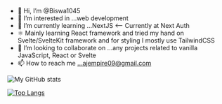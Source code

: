 - 👋 Hi, I’m @Biswa1045
- 👀 I’m interested in ...web development
- 🌱 I’m currently learning ...NextJS <-- Currently at Next Auth
- ⚛️ Mainly learning React framework and tried my hand on Svelte/SvelteKit framework and for styling I mostly use TailwindCSS
- 💞️ I’m looking to collaborate on ...any projects related to vanilla JavaScript, React or Svelte
- 📫 How to reach me ...ajempire09@gmail.com

![My GitHub stats](https://github-readme-stats.vercel.app/api?username=Biswa1045&show_icons=true&theme=cobalt)

[![Top Langs](https://github-readme-stats.vercel.app/api/top-langs/?username=Biswa1045&layout=compact&theme=cobalt)](https://github.com/Biswa1045/github-readme-stats)
<!---
killerdroid99/killerdroid99 is a ✨ special ✨ repository because its `README.md` (this file) appears on your GitHub profile.
You can click the Preview link to take a look at your changes.
--->
